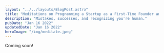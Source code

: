 ```yaml
---
layout: "../../layouts/BlogPost.astro"
title: "Meditations on Programming a Startup as a First-Time Founder and Student"
description: "Mistakes, successes, and recognizing you're human."
pubDate: "Jan 16 2022"
updatedDate: "Jan 16 2022"
heroImage: "/img/meditate.jpeg"
---
```


Coming soon!